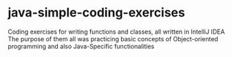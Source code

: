 # java-simple-coding-exercises
Coding exercises for writing functions and classes, all written in IntelliJ IDEA
The purpose of them all was practicing basic concepts of Object-oriented programming and also Java-Specific functionalities
